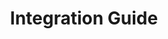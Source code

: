 ---
sidebar_position: 1
title: Integration Guide
description: Learn how to integrate with other tools and DApps
---